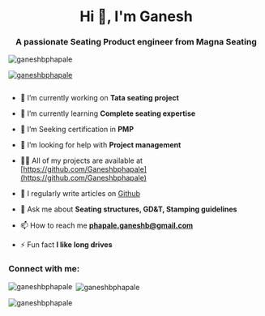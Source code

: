 <h1 align="center">Hi 👋, I'm Ganesh</h1>
<h3 align="center">A passionate Seating Product engineer from Magna Seating</h3>

<p align="left"> <img src="https://komarev.com/ghpvc/?username=ganeshbphapale&label=Profile%20views&color=0e75b6&style=flat" alt="ganeshbphapale" /> </p>

<p align="left"> <a href="https://github.com/ryo-ma/github-profile-trophy"><img src="https://github-profile-trophy.vercel.app/?username=ganeshbphapale" alt="ganeshbphapale" /></a> </p>

<p align="left"> <a href="https://twitter.com/" target="blank"><img src="https://img.shields.io/twitter/follow/?logo=twitter&style=for-the-badge" alt="" /></a> </p>

- 🔭 I’m currently working on **Tata seating project**

- 🌱 I’m currently learning **Complete seating expertise**

- 👯 I’m Seeking certification in **PMP**

- 🤝 I’m looking for help with **Project management**

- 👨‍💻 All of my projects are available at [https://github.com/Ganeshbphapale](https://github.com/Ganeshbphapale)

- 📝 I regularly write articles on [Github](Github)

- 💬 Ask me about **Seating structures, GD&T, Stamping guidelines**

- 📫 How to reach me **phapale.ganeshb@gmail.com**

- ⚡ Fun fact **I like long drives**

<h3 align="left">Connect with me:</h3>
<p align="left">
</p>

<p><img align="left" src="https://github-readme-stats.vercel.app/api/top-langs?username=ganeshbphapale&show_icons=true&locale=en&layout=compact" alt="ganeshbphapale" /></p>

<p>&nbsp;<img align="center" src="https://github-readme-stats.vercel.app/api?username=ganeshbphapale&show_icons=true&locale=en" alt="ganeshbphapale" /></p>

<p><img align="center" src="https://github-readme-streak-stats.herokuapp.com/?user=ganeshbphapale&" alt="ganeshbphapale" /></p>
